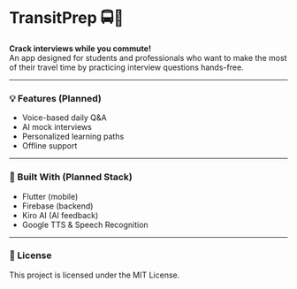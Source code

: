 # TransitPrep 🚍📱
**Crack interviews while you commute!**  
An app designed for students and professionals who want to make the most of their travel time by practicing interview questions hands-free.

---

### 💡 Features (Planned)
- Voice-based daily Q&A  
- AI mock interviews  
- Personalized learning paths  
- Offline support

---

### 🔧 Built With (Planned Stack)
- Flutter (mobile)
- Firebase (backend)
- Kiro AI (AI feedback)
- Google TTS & Speech Recognition

---

### 📜 License
This project is licensed under the MIT License.

